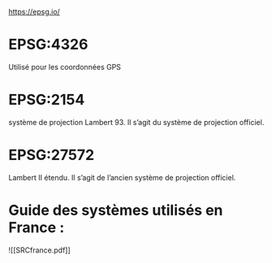 
https://epsg.io/

# EPSG:4326
Utilisé pour les coordonnées GPS

# EPSG:2154
système de projection Lambert 93. Il s’agit du système de projection officiel.

# EPSG:27572 
Lambert II étendu. Il s’agit de l’ancien système de projection officiel.

# Guide des systèmes utilisés en France :
![[SRCfrance.pdf]]